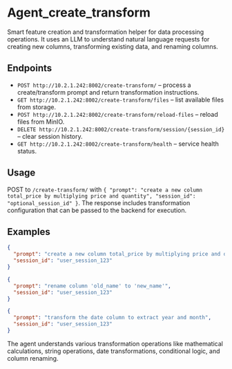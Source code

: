 # Agent_create_transform

Smart feature creation and transformation helper for data processing operations. It uses an LLM to understand natural language requests for creating new columns, transforming existing data, and renaming columns.

## Endpoints

- `POST http://10.2.1.242:8002/create-transform/` – process a create/transform prompt and return transformation instructions.
- `GET http://10.2.1.242:8002/create-transform/files` – list available files from storage.
- `POST http://10.2.1.242:8002/create-transform/reload-files` – reload files from MinIO.
- `DELETE http://10.2.1.242:8002/create-transform/session/{session_id}` – clear session history.
- `GET http://10.2.1.242:8002/create-transform/health` – service health status.

## Usage

POST to `/create-transform/` with `{ "prompt": "create a new column total_price by multiplying price and quantity", "session_id": "optional_session_id" }`. The response includes transformation configuration that can be passed to the backend for execution.

## Examples

```json
{
  "prompt": "create a new column total_price by multiplying price and quantity",
  "session_id": "user_session_123"
}
```

```json
{
  "prompt": "rename column 'old_name' to 'new_name'",
  "session_id": "user_session_123"
}
```

```json
{
  "prompt": "transform the date column to extract year and month",
  "session_id": "user_session_123"
}
```

The agent understands various transformation operations like mathematical calculations, string operations, date transformations, conditional logic, and column renaming.